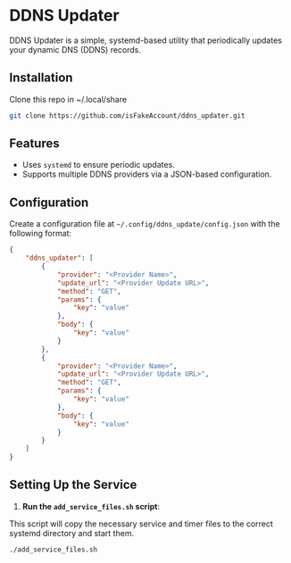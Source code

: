 # DDNS Updater

DDNS Updater is a simple, systemd-based utility that periodically updates your dynamic DNS (DDNS) records. 

## Installation

Clone this repo in ~/.local/share

```bash
git clone https://github.com/isFakeAccount/ddns_updater.git
```

## Features
- Uses `systemd` to ensure periodic updates.
- Supports multiple DDNS providers via a JSON-based configuration.

## Configuration
Create a configuration file at `~/.config/ddns_update/config.json` with the following format:

```json
{
    "ddns_updater": [
        {
            "provider": "<Provider Name>",
            "update_url": "<Provider Update URL>",
            "method": "GET",
            "params": {
                "key": "value"
            },
            "body": {
                "key": "value"
            }
        },
        {
            "provider": "<Provider Name>",
            "update_url": "<Provider Update URL>",
            "method": "GET",
            "params": {
                "key": "value"
            },
            "body": {
                "key": "value"
            }
        }
    ]
}
```

## Setting Up the Service

1. **Run the `add_service_files.sh` script**: 

This script will copy the necessary service and timer files to the correct systemd directory and start them.

```bash
./add_service_files.sh
```
